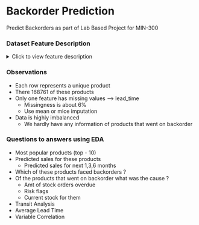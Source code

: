 # Backorder Prediction
Predict Backorders as part of Lab Based Project for MIN-300

### Dataset Feature Description
<details>
  <summary>Click to view feature description</summary>

| Variable          | Description                                                    |
| ------------------|----------------------------------------------------------------|
| sku               |  Random ID for the product                                     |
| national_inv      |  Current inventory level for the part                          |
| lead_time         |  Transit time for product (if available)                       |
| in_transit_qty    |  Amount of product in transit from source                      |
| forecast_3_month  |  Forecast sales for the next 3 months                          |
| forecast_6_month  |  Forecast sales for the next 6 months                          |
| forecast_9_month  |  Forecast sales for the next 9 months                          |
| sales_1_month     |  Sales quantity for the prior 1 month time period              |
| sales_3_month     |  Sales quantity for the prior 3 month time period              |
| sales_6_month     |  Sales quantity for the prior 6 month time period              |
| sales_9_month     |  Sales quantity for the prior 9 month time period              |
| min_bank          |  Minimum recommend amount to stock                             |
| potential_issue   |  Source issue for part identified                              |
| pieces_past_due   |  Parts overdue from source                                     |
| perf_6_month_avg  |  Source performance for prior 6 month period                   |
| perf_12_month_avg |  Source performance for prior 12 month period                  |
| local_bo_qty      | – Amount of stock orders overdue                               |
| deck_risk         |  Part risk flag                                                |
| oe_constraint     |  Part risk flag                                                |
| ppap_risk         |  Part risk flag                                                |
| stop_auto_buy     |  Part risk flag                                                |
| rev_stop          |  Part risk flag                                                |
| went_on_backorder |  Product actually went on backorder. This is the target value  |

</details>

### Observations
- Each row represents a unique product 
- There 168761 of these products
- Only one feature has missing values --> lead_time
    - Missingness is about 6%
    - Use mean or mice imputation
- Data is highly imbalanced
    - We hardly have any information of products that went on backorder

### Questions to answers using EDA

- Most popular products (top - 10)
- Predicted sales for these products 
    - Predicted sales for next 1,3,6 months
- Which of these products faced backorders ?
- Of the products that went on backorder what was the cause ? 
    - Amt of stock orders overdue
    - Risk flags
    - Current stock for them
- Transit Analysis
- Average Lead Time
- Variable Correlation
